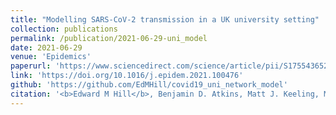 ```yaml
---
title: "Modelling SARS-CoV-2 transmission in a UK university setting"
collection: publications
permalink: /publication/2021-06-29-uni_model
date: 2021-06-29
venue: 'Epidemics'
paperurl: 'https://www.sciencedirect.com/science/article/pii/S175543652100030X/pdfft?md5=b9463688469dd58508381dd4c4abe2bf&pid=1-s2.0-S175543652100030X-main.pdf'
link: 'https://doi.org/10.1016/j.epidem.2021.100476'
github: 'https://github.com/EdMHill/covid19_uni_network_model'
citation: '<b>Edward M Hill</b>, Benjamin D. Atkins, Matt J. Keeling, Michael J Tildesley, Louise Dyson. (2021). &quot;Modelling SARS-CoV-2 transmission in a UK university setting. &quot; <i>Epidemics</i>. <b>36</b>: e1009058. doi:10.1371/journal.pcbi.1009058.'
---
```

